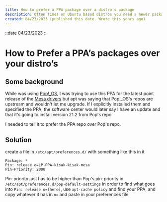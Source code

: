 ```yaml
---
title: How to prefer a PPA package over a distro's package
description: Often times on Ubuntu based distros you need a newer package than what ubuntu provides. Sometimes the distro will override the PPA because it has its own version of a package that it really want you to use.
created: 04/23/2023 (published this date. Wrote this years ago)
---
```

::date
04/23/2023
::

# How to Prefer a PPA’s packages over your distro’s

<!-- @unocss-ignore -->

## Some background

While was using [Pop!_OS](https://pop.system76.com/), I was trying to use this
PPA for the latest point release of the
[Mesa drivers](https://launchpad.net/~kisak/+archive/ubuntu/kisak-mesa) but apt
was saying that Pop!_OS's repos are upstream and wouldn't let me upgrade. If I
explicitly installed them and specified the PPA, the software center would later
say I have an update and that it's going to install version 21.2 from Pop's repo

I needed to tell it to prefer the PPA repo over Pop's repo.

## Solution

create a file in `/etc/apt/preferences.d/` with something like this in it

```
Package: *
Pin: release o=LP-PPA-kisak-kisak-mesa
Pin-Priority: 2000
```

Pin-priority just has to be higher than Pop's pin-priority in
`/etc/apt/preferences.d/pop-default-settings` in order to find what goes into
`Pin: release o=[here]`, use `apt-cache policy` and find your PPA, and copy
whatever it has in `o=` and paste in your preferences file
